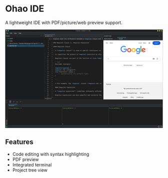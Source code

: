 # Ohao IDE

A lightweight IDE with PDF/picture/web preview support.

![1736068844857](image/README/1736068844857.png)

## Features

- Code editing with syntax highlighting
- PDF preview
- Integrated terminal
- Project tree view
